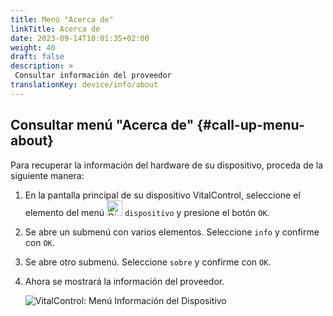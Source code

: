 ```yaml
---
title: Menú "Acerca de"
linkTitle: Acerca de
date: 2023-09-14T10:01:35+02:00
weight: 40
draft: false
description: >
 Consultar información del proveedor
translationKey: device/info/about
---
```

## Consultar menú "Acerca de" {#call-up-menu-about}

Para recuperar la información del hardware de su dispositivo, proceda de la siguiente manera:

1. En la pantalla principal de su dispositivo VitalControl, seleccione el elemento del menú <img src="/icons/device.svg" width="25" align="bottom" alt="Dispositivo" /> `dispositivo` y presione el botón `OK`.

2. Se abre un submenú con varios elementos. Seleccione `info` y confirme con `OK`.

3. Se abre otro submenú. Seleccione `sobre` y confirme con `OK`.

4. Ahora se mostrará la información del proveedor.

   ![VitalControl: Menú Información del Dispositivo](../images/about.png "Consultar información del proveedor")
